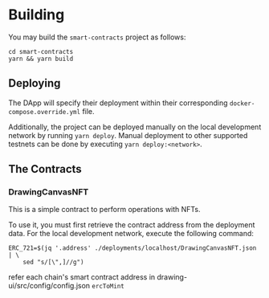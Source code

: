 <!-- markdownlint-disable MD013 -->

# Building

You may build the `smart-contracts` project as follows:

```shell
cd smart-contracts
yarn && yarn build
```

## Deploying

The DApp will specify their deployment within their corresponding `docker-compose.override.yml` file.

Additionally, the project can be deployed manually on the local development network by running `yarn deploy`. Manual deployment to other supported testnets can be done by executing `yarn deploy:<network>`.

## The Contracts

### DrawingCanvasNFT

This is a simple contract to perform operations with NFTs.

To use it, you must first retrieve the contract address from the deployment data.
For the local development network, execute the following command:

```shell
ERC_721=$(jq '.address' ./deployments/localhost/DrawingCanvasNFT.json | \
    sed "s/[\",]//g")
```

refer each chain's smart contract address in drawing-ui/src/config/config.json `ercToMint`
